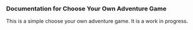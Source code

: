### Documentation for Choose Your Own Adventure Game
This is a simple choose your own adventure game. It is a work in progress.
